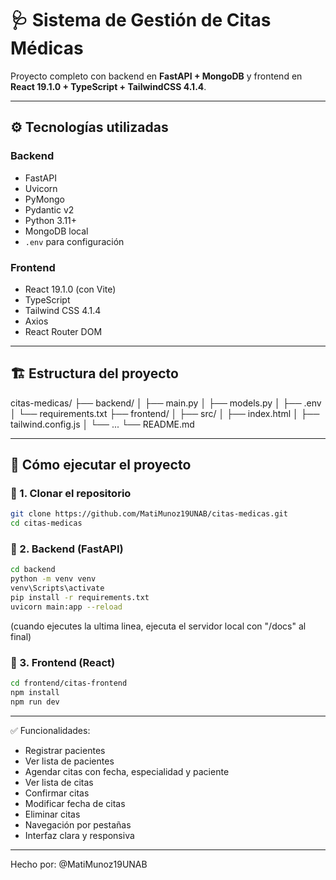 # 🩺 Sistema de Gestión de Citas Médicas

Proyecto completo con backend en **FastAPI + MongoDB** y frontend en **React 19.1.0 + TypeScript + TailwindCSS 4.1.4**.

---

## ⚙️ Tecnologías utilizadas

### Backend
- FastAPI
- Uvicorn
- PyMongo
- Pydantic v2
- Python 3.11+
- MongoDB local
- `.env` para configuración

### Frontend
- React 19.1.0 (con Vite)
- TypeScript
- Tailwind CSS 4.1.4
- Axios
- React Router DOM

---

## 🏗️ Estructura del proyecto
citas-medicas/
├── backend/
│   ├── main.py
│   ├── models.py
│   ├── .env
│   └── requirements.txt
├── frontend/
│   ├── src/
│   ├── index.html
│   ├── tailwind.config.js
│   └── ...
└── README.md

---

## 🚀 Cómo ejecutar el proyecto

### 🔹 1. Clonar el repositorio

```bash
git clone https://github.com/MatiMunoz19UNAB/citas-medicas.git
cd citas-medicas
```

### 🔹 2. Backend (FastAPI)

```bash
cd backend
python -m venv venv
venv\Scripts\activate
pip install -r requirements.txt
uvicorn main:app --reload
```
(cuando ejecutes la ultima linea, ejecuta el servidor local con "/docs" al final)

### 🔹 3. Frontend (React)

```bash
cd frontend/citas-frontend
npm install
npm run dev
```

---

✅ Funcionalidades:

- Registrar pacientes
- Ver lista de pacientes
- Agendar citas con fecha, especialidad y paciente
- Ver lista de citas
- Confirmar citas
- Modificar fecha de citas
- Eliminar citas
- Navegación por pestañas
- Interfaz clara y responsiva

---

Hecho por: @MatiMunoz19UNAB
